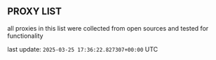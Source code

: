 ## PROXY LIST

all proxies in this list were collected from open sources and tested for functionality

last update: `2025-03-25 17:36:22.827307+00:00` UTC